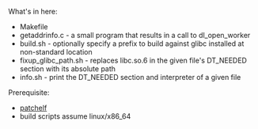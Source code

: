 What's in here:

- Makefile
- getaddrinfo.c - a small program that results in a call to dl_open_worker
- build.sh - optionally specify a prefix to build against glibc installed at non-standard location
- fixup_glibc_path.sh - replaces libc.so.6 in the given file's DT_NEEDED section with its absolute path
- info.sh - print the DT_NEEDED section and interpreter of a given file

Prerequisite:

- [patchelf](https://github.com/NixOS/patchelf)
- build scripts assume linux/x86_64
